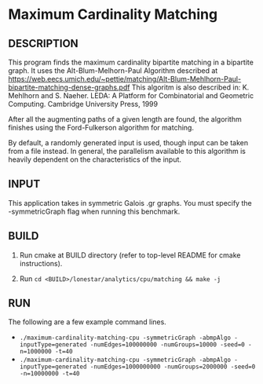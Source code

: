 Maximum Cardinality Matching
================================================================================

DESCRIPTION 
--------------------------------------------------------------------------------

This program finds the maximum cardinality bipartite matching in a bipartite graph.
It uses the Alt-Blum-Melhorn-Paul Algorithm described at
https://web.eecs.umich.edu/~pettie/matching/Alt-Blum-Mehlhorn-Paul-bipartite-matching-dense-graphs.pdf
This algoritm is also described in:
K. Mehlhorn and S. Naeher. LEDA: A Platform for Combinatorial and Geometric Computing. Cambridge University Press, 1999

After all the augmenting paths of a given length are found, the algorithm
finishes using the Ford-Fulkerson algorithm for matching.

By default, a randomly generated input is used, though input can be taken from
a file instead. In general, the parallelism available to this algorithm is
heavily dependent on the characteristics of the input.

INPUT
--------------------------------------------------------------------------------

This application takes in symmetric Galois .gr graphs.
You must specify the -symmetricGraph flag when running this benchmark.

BUILD
--------------------------------------------------------------------------------

1. Run cmake at BUILD directory (refer to top-level README for cmake instructions).

2. Run `cd <BUILD>/lonestar/analytics/cpu/matching && make -j`

RUN
--------------------------------------------------------------------------------

The following are a few example command lines.

 - `./maximum-cardinality-matching-cpu -symmetricGraph -abmpAlgo -inputType=generated -numEdges=100000000 -numGroups=10000 -seed=0 -n=1000000 -t=40`
 - `./maximum-cardinality-matching-cpu -symmetricGraph -abmpAlgo -inputType=generated -numEdges=1000000000 -numGroups=2000000 -seed=0 -n=10000000 -t=40`
